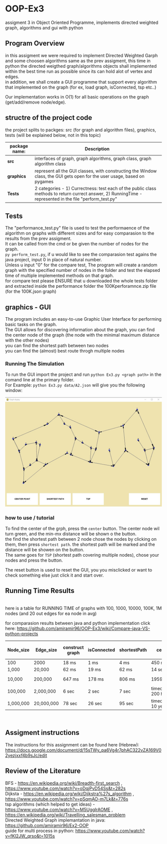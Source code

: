 # OOP-Ex3
 assigment 3 in Object Oriented Programme, implements directed weighted graph, algorithms and gui with python
 
 ## Program Overview
in this assigment we were required to implement Directed Weighted Garph and some choosen algorithms same as the prev assigment, this time in python
the directed weigthed graph/algorithms objects shall implemented within the best time run as possible since its can hold alot of vertex and edges. <br>
in addition, we shall create a GUI programme that support every algorithm that implemented on the graph (for ex, load graph, isConnected, tsp etc..) <br>

Our implementation works in O(1) for all basic operations on the graph (get/add/remove node/edge).

## structre of the project code
the project splits to packges: src (for graph and algorithm files), graphics, tests (will be explained below, not in this topic)

|**package name:**|                                                     **Description**                                                                                      |
|-----------------|----------------------------------------------------------------------------------------------------------------------------------------------------------|
| **src**         |    interfaces of graph, graph algorithms, graph class, graph algorithm class                                                                             
|  **graphics**   |    represent all the GUI classes, with constructing the Window class, the GUI gets open for the user usage, based on pygames                              |
| **Tests**       |   2 categories - 1) Currectness: test each of the public class methods to return currect answer, 2) RunningTime - represented in the file "perform_test.py" | 

## Tests
The "performance_test.py" file is used to test the performaence of the algorithm on graphs with different sizes and for easy comparasion to the results from the prev assigment.  
It can be called from the cmd or be given the number of nodes for the graph.  
`py perform_test.py`, if u would like to see the comparasion test agains the java project, input 0 in place of natural number.  
Unless u input "0" for the compare test, The program will create a random graph with the specified number of nodes in the folder and test the elapsed time of multiple implemented methods on that graph.
<br>
for compare test please ENSURE that u downloaded the whole tests folder and extracted inside the performance folder the 100Kperforamnce.zip file (for the 100K.json graph)
<br>

## graphics - GUI  
The program includes an easy-to-use Graphic User Interface for performing basic tasks on the graph.  
The GUI allows for discovering information about the graph, you can find the center node of the graph (the node with the minimal maximum distance with the other nodes)  
you can find the shortest path between two nodes  
you can find the (almost) best route throgh multiple nodes

### Running The Simulation 
To run the GUI import the project and run `python Ex3.py <graph path>` in the comand line at the primary folder.  
For Example:  `python Ex3.py data/A2.json` will give you the following window: 

![GUI sample image](https://github.com/amiramir96/OOP-Ex3/blob/a7924036eedf118aa5675a03afb6547a124e51a8/wiki%20images/GUI_sample.jpg)

### how to use / tutorial 
To find the center of the grph, press the `center` button. The center node wil turn green, and the min-mx distance will be shown o the button.  
the find the shortest path between 2 node chose the nodes by clicking on them, then press `shortest path`. the shortest path will be marked and the distance will be showen on the button.  
The same goes for `TSP` (shortest path covering multiple nodes), chose your nodes and press the button.

The reset button is used to reset the GUI, you you misclicked or want to check something else just click it and start over.

## Running Time Results
<br>
here is a table for RUNNING TIME of graphs with 100, 1000, 10000, 100K, 1M nodes (and 20 out edges for ea node in avg) <br>

for comparasion results between java and python implementation click here: https://github.com/amiramir96/OOP-Ex3/wiki/Compare-java-VS-python-projects <br>

|**Node_size**|**Edge_size**|**construct graph**|**isConnected**   |**shortestPath**  |  **center**          | **tsp for 20 nodes** |
|-------------|-------------|-------------------|------------------|------------------|----------------------|----------------------|
|    100      |    2000     |   18 ms           | 1 ms             | 4 ms             |  450 ms              |92 ms                 |
|   1,000     |  20,000     |       62 ms       |     19 ms        | 62 ms            |     14 sec           |1 sec                 | 
| 10,000      | 200,000     |      647 ms       |       178 ms     | 806 ms           |     1959 sec         |16 sec                |
| 100,000     | 2,000,000   |        6 sec      |    2 sec         | 7 sec            |timeout(apx 200 hours)|144 sec               |
| 1,000,000   |  20,000,000 |        78 sec     |      26 sec      | 95 sec           |timeout(apx 10 years) |1998 sec              |



<br>

## Assigment instructions
The instructions for this assignment can be found here (Hebrew):  
https://docs.google.com/document/d/15sTWy_pa6Vg4r7phAC322vZA169V02yezjxxf4b9sJc/edit
<br>

## Review of the Literature
BFS - https://en.wikipedia.org/wiki/Breadth-first_search , https://www.youtube.com/watch?v=oDqjPvD54Ss&t=282s <br>
Dijksta - https://en.wikipedia.org/wiki/Dijkstra%27s_algorithm , https://www.youtube.com/watch?v=pSqmAO-m7Lk&t=776s <br>
tsp algorithms (which helped to get ideas) - https://www.youtube.com/watch?v=M5UggIrAOME , https://en.wikipedia.org/wiki/Travelling_salesman_problem <br>
Directed Weighted Graph implemantation in java: https://github.com/amiramir96/Ex2-OOP <br>
guide for multi process in python: https://www.youtube.com/watch?v=fKl2JW_qrso&t=1015s <br>
 
